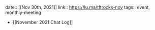 date:: [[Nov 30th, 2021]]
link:: https://lu.ma/tftrocks-nov
tags:: event, monthly-meeting

- [[November 2021 Chat Log]]